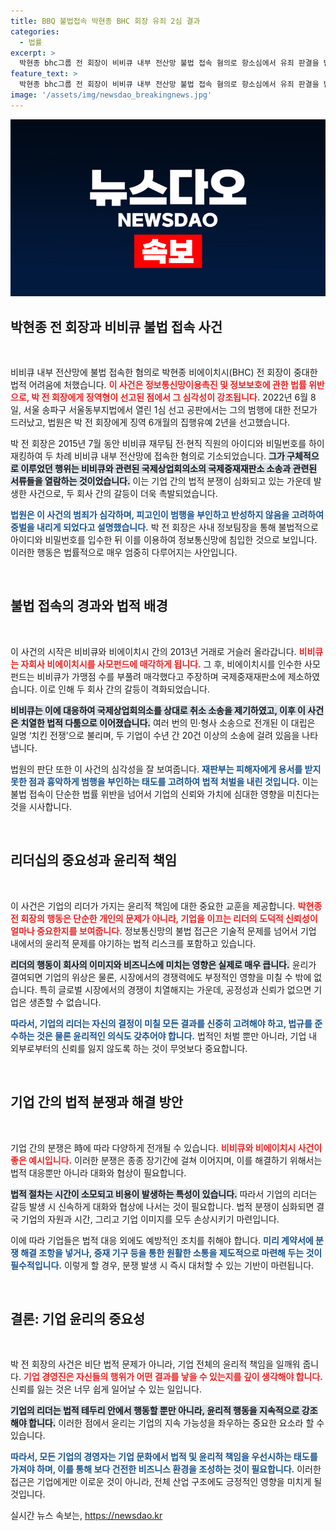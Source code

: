 ```yaml
---
title: BBQ 불법접속 박현종 BHC 회장 유죄 2심 결과
categories:
  - 법률
excerpt: >
  박현종 bhc그룹 전 회장이 비비큐 내부 전산망 불법 접속 혐의로 항소심에서 유죄 판결을 받았다. 징역 6개월, 집행유예 2년의 형을 선고받은 그는 정보 도용으로 부정한 이익을 챙기려 했다. 두 기업 간의 치킨 전쟁이 다시 수면 위로 떠올랐다.
feature_text: >
  박현종 bhc그룹 전 회장이 비비큐 내부 전산망 불법 접속 혐의로 항소심에서 유죄 판결을 받았다. 징역 6개월, 집행유예 2년의 형을 선고받은 그는 정보 도용으로 부정한 이익을 챙기려 했다. 두 기업 간의 치킨 전쟁이 다시 수면 위로 떠올랐다.
image: '/assets/img/newsdao_breakingnews.jpg'
---
```


<p><img src="/assets/img/newsdao_breakingnews.jpg" alt="koreaapp 속보" /></p>

<h2 data-ke-size="size26">박현종 전 회장과 비비큐 불법 접속 사건</h2>

<p data-ke-size="size16">&nbsp;</p>

<p>비비큐 내부 전산망에 불법 접속한 혐의로 박현종 비에이치시(BHC) 전 회장이 중대한 법적 어려움에 처했습니다. <b><span style="color: #ee2323;">이 사건은 정보통신망이용촉진 및 정보보호에 관한 법률 위반으로, 박 전 회장에게 징역형이 선고된 점에서 그 심각성이 강조됩니다.</span></b> 2022년 6월 8일, 서울 송파구 서울동부지법에서 열린 1심 선고 공판에서는 그의 범행에 대한 전모가 드러났고, 법원은 박 전 회장에게 징역 6개월의 집행유예 2년을 선고했습니다.</p>

<p>박 전 회장은 2015년 7월 동안 비비큐 재무팀 전·현직 직원의 아이디와 비밀번호를 하이재킹하여 두 차례 비비큐 내부 전산망에 접속한 혐의로 기소되었습니다. <b><span style="background-color: #21538527;">그가 구체적으로 이루었던 행위는 비비큐와 관련된 국제상업회의소의 국제중재재판소 소송과 관련된 서류들을 열람하는 것이었습니다.</span></b> 이는 기업 간의 법적 분쟁이 심화되고 있는 가운데 발생한 사건으로, 두 회사 간의 갈등이 더욱 촉발되었습니다.</p>

<p><b><span style="color: #1a5490;">법원은 이 사건의 범죄가 심각하며, 피고인이 범행을 부인하고 반성하지 않음을 고려하여 중벌을 내리게 되었다고 설명했습니다.</span></b> 박 전 회장은 사내 정보팀장을 통해 불법적으로 아이디와 비밀번호를 입수한 뒤 이를 이용하여 정보통신망에 침입한 것으로 보입니다. 이러한 행동은 법률적으로 매우 엄중히 다루어지는 사안입니다.</p>

<p data-ke-size="size16">&nbsp;</p>

<h2 data-ke-size="size26">불법 접속의 경과와 법적 배경</h2>

<p data-ke-size="size16">&nbsp;</p>

<p>이 사건의 시작은 비비큐와 비에이치시 간의 2013년 거래로 거슬러 올라갑니다. <b><span style="color: #ee2323;">비비큐는 자회사 비에이치시를 사모펀드에 매각하게 됩니다.</span></b> 그 후, 비에이치시를 인수한 사모펀드는 비비큐가 가맹점 수를 부풀려 매각했다고 주장하며 국제중재재판소에 제소하였습니다. 이로 인해 두 회사 간의 갈등이 격화되었습니다.</p>

<p><b><span style="background-color: #21538527;">비비큐는 이에 대응하여 국제상업회의소를 상대로 취소 소송을 제기하였고, 이후 이 사건은 치열한 법적 다툼으로 이어졌습니다.</span></b> 여러 번의 민·형사 소송으로 전개된 이 대립은 일명 ‘치킨 전쟁’으로 불리며, 두 기업이 수년 간 20건 이상의 소송에 걸려 있음을 나타냅니다.</p>

<p>법원의 판단 또한 이 사건의 심각성을 잘 보여줍니다. <b><span style="color: #1a5490;">재판부는 피해자에게 용서를 받지 못한 점과 흉악하게 범행을 부인하는 태도를 고려하여 법적 처벌을 내린 것입니다.</span></b> 이는 불법 접속이 단순한 법률 위반을 넘어서 기업의 신뢰와 가치에 심대한 영향을 미친다는 것을 시사합니다.</p>

<p data-ke-size="size16">&nbsp;</p>

<h2 data-ke-size="size26">리더십의 중요성과 윤리적 책임</h2>

<p data-ke-size="size16">&nbsp;</p>

<p>이 사건은 기업의 리더가 가지는 윤리적 책임에 대한 중요한 교훈을 제공합니다. <b><span style="color: #ee2323;">박현종 전 회장의 행동은 단순한 개인의 문제가 아니라, 기업을 이끄는 리더의 도덕적 신뢰성이 얼마나 중요한지를 보여줍니다.</span></b> 정보통신망의 불법 접근은 기술적 문제를 넘어서 기업 내에서의 윤리적 문제를 야기하는 법적 리스크를 포함하고 있습니다.</p>

<p><b><span style="background-color: #21538527;">리더의 행동이 회사의 이미지와 비즈니스에 미치는 영향은 실제로 매우 큽니다.</span></b> 윤리가 결여되면 기업의 위상은 물론, 시장에서의 경쟁력에도 부정적인 영향을 미칠 수 밖에 없습니다. 특히 글로벌 시장에서의 경쟁이 치열해지는 가운데, 공정성과 신뢰가 없으면 기업은 생존할 수 없습니다.</p>

<p><b><span style="color: #1a5490;">따라서, 기업의 리더는 자신의 결정이 미칠 모든 결과를 신중히 고려해야 하고, 법규를 준수하는 것은 물론 윤리적인 의식도 갖추어야 합니다.</span></b> 법적인 처벌 뿐만 아니라, 기업 내 외부로부터의 신뢰를 잃지 않도록 하는 것이 무엇보다 중요합니다.</p>

<p data-ke-size="size16">&nbsp;</p>

<h2 data-ke-size="size26">기업 간의 법적 분쟁과 해결 방안</h2>

<p data-ke-size="size16">&nbsp;</p>

<p>기업 간의 분쟁은 時에 따라 다양하게 전개될 수 있습니다. <b><span style="color: #ee2323;">비비큐와 비에이치시 사건이 좋은 예시입니다.</span></b> 이러한 분쟁은 종종 장기간에 걸쳐 이어지며, 이를 해결하기 위해서는 법적 대응뿐만 아니라 대화와 협상이 필요합니다. </p>

<p><b><span style="background-color: #21538527;">법적 절차는 시간이 소모되고 비용이 발생하는 특성이 있습니다.</span></b> 따라서 기업의 리더는 갈등 발생 시 신속하게 대화와 협상에 나서는 것이 필요합니다. 법적 분쟁이 심화되면 결국 기업의 자원과 시간, 그리고 기업 이미지를 모두 손상시키기 마련입니다.</p>

<p>이에 따라 기업들은 법적 대응 외에도 예방적인 조치를 취해야 합니다. <b><span style="color: #1a5490;">미리 계약서에 분쟁 해결 조항을 넣거나, 중재 기구 등을 통한 원활한 소통을 제도적으로 마련해 두는 것이 필수적입니다.</span></b> 이렇게 할 경우, 분쟁 발생 시 즉시 대처할 수 있는 기반이 마련됩니다.</p>

<p data-ke-size="size16">&nbsp;</p>

<h2 data-ke-size="size26">결론: 기업 윤리의 중요성</h2>

<p data-ke-size="size16">&nbsp;</p>

<p>박 전 회장의 사건은 비단 법적 문제가 아니라, 기업 전체의 윤리적 책임을 일깨워 줍니다. <b><span style="color: #ee2323;">기업 경영진은 자신들의 행위가 어떤 결과를 낳을 수 있는지를 깊이 생각해야 합니다.</span></b> 신뢰를 잃는 것은 너무 쉽게 일어날 수 있는 일입니다.</p>

<p><b><span style="background-color: #21538527;">기업의 리더는 법적 테두리 안에서 행동할 뿐만 아니라, 윤리적 행동을 지속적으로 강조해야 합니다.</span></b> 이러한 점에서 윤리는 기업의 지속 가능성을 좌우하는 중요한 요소라 할 수 있습니다.</p>

<p><b><span style="color: #1a5490;">따라서, 모든 기업의 경영자는 기업 문화에서 법적 및 윤리적 책임을 우선시하는 태도를 가져야 하며, 이를 통해 보다 건전한 비즈니스 환경을 조성하는 것이 필요합니다.</span></b> 이러한 접근은 기업에게만 이로운 것이 아니라, 전체 산업 구조에도 긍정적인 영향을 미치게 될 것입니다.</p>
실시간 뉴스 속보는, <a href="https://newsdao.kr" rel="dofollow">https://newsdao.kr</a>


